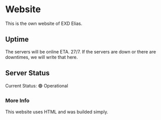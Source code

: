 # Website
This is the own website of EXD Elias.

## Uptime
The servers will be online ETA. 27/7. If the servers are down or there are downtimes, we will write that here.

## Server Status
Current Status: 🟢 Operational
### More Info
This website uses HTML and was builded simply.

